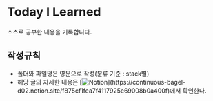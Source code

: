 # Today I Learned 
스스로 공부한 내용을 기록합니다.  


## 작성규칙
- 폴더와 파일명은 영문으로 작성(분류 기준 : stack별)
- 해당 글의 자세한 내용은 [![Notion](https://img.shields.io/badge/Notion-20232a.svg?style=for-the-badge&logo=Notion&logoColor=#000000")](https://continuous-bagel-d02.notion.site/f875cf1fea7f4117925e69008b0a400f)에서 확인한다.   

